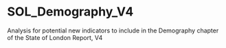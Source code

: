 # SOL_Demography_V4
Analysis for potential new indicators to include in the Demography chapter of the State of London Report, V4 
